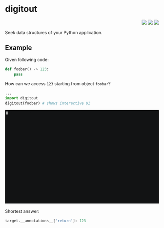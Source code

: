 # digitout

<p align="right">
<a href="https://gergelyk.github.io/python-digitout/"><img src="/assets/book.svg"/></a>
<a href="https://github.com/gergelyk/python-digitout"><img src="/assets/github.svg"/></a>
<a href="https://pypi.org/project/digitout/"><img src="/assets/package.svg"/></a>
</p>

Seek data structures of your Python application.

## Example

Given following code:

```python
def foobar() -> 123:
    pass
```

How can we access `123` starting from object `foobar`?

```python
...
import digitout
digitout(foobar) # shows interactive UI
```

![](https://raw.githubusercontent.com/gergelyk/python-digitout/master/docs/assets/demo.gif)


Shortest answer:

```python
target.__annotations__['return']: 123
```

